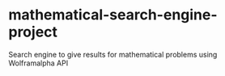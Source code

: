 # mathematical-search-engine-project
Search engine to give results for mathematical problems using Wolframalpha API
